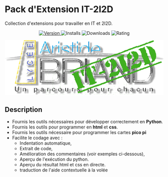 # Pack d'Extension IT-2I2D
Collection  d'extensions pour travailler en IT et 2I2D.
<p align="center">
 <a href="https://marketplace.visualstudio.com/items?itemName=electropol-fr.abriand-it-2i2d">
    <img src="https://img.shields.io/visual-studio-marketplace/v/electropol-fr.abriand-it-2i2d?label=Version&color=blue" alt="Version">
  </a>
  <img src="https://img.shields.io/visual-studio-marketplace/i/electropol-fr.abriand-it-2i2d?label=Installs&color=green" alt="Installs">
  <img src="https://img.shields.io/visual-studio-marketplace/d/electropol-fr.abriand-it-2i2d?label=Downloads&color=orange" alt="Downloads">
  <img src="https://img.shields.io/visual-studio-marketplace/r/electropol-fr.abriand-it-2i2d?label=Rating&color=yellow" alt="Rating">
</p>

![Logo](image/LogoAbriandIT2I2D.png)

## Description
* Fournis les outils nécessaires pour développer correctement en **Python**. 
* Fournis les outils pour programmer en **html** et **css**.
* Fournis les outils nécessaire pour programmer les cartes **pico pi**
* Facilite le codage avec :
    * Indentation automatique, 
    * Extrait de code, 
    * Amélioration des commentaires (voir exemples ci-dessous),
    * Aperçu de l'exécution du python.
    * Aperçu du résultat html et css en directe.
    * traduction de l'aide contextuelle à la volée
